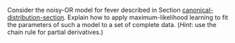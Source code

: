 

Consider the noisy-OR model for fever described
in Section <a href="#">canonical-distribution-section</a>. Explain how
to apply maximum-likelihood learning to fit the parameters of such a
model to a set of complete data. (<i>Hint</i>: use the chain
rule for partial derivatives.)
